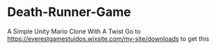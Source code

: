 # Death-Runner-Game
A Simple Unity Mario Clone With A Twist
Go to https://everestgamestuidos.wixsite.com/my-site/downloads to get this
